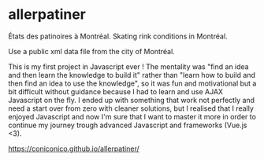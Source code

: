 # allerpatiner
États des patinoires à Montréal.
Skating rink conditions in Montréal.

Use a public xml data file from the city of Montréal.

This is my first project in Javascript ever ! 
The mentality was "find an idea and then learn the knowledge to build it" rather than "learn how to build and then find an idea to use the knowledge", so it was fun and motivational but a bit difficult without guidance because I had to learn and use AJAX Javascript on the fly. 
I ended up with something that work not perfectly and need a start over from zero with cleaner solutions, but I realised that I really enjoyed Javascript and now I'm sure that I want to master it more in order to continue my journey trough advanced Javascript and frameworks (Vue.js <3).


https://coniconico.github.io/allerpatiner/


